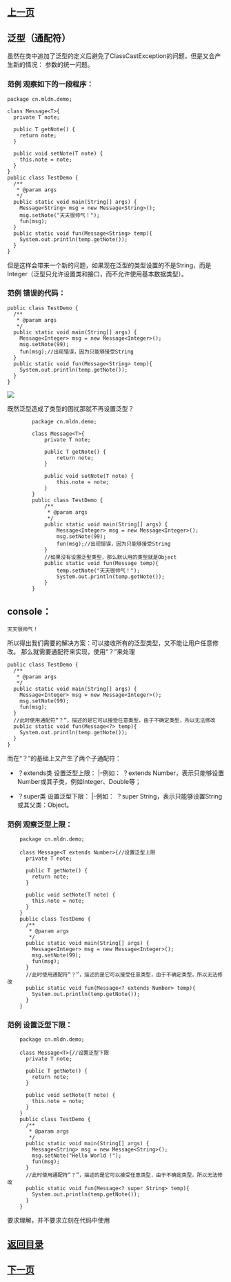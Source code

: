 ## [上一页](course09)
## 泛型（通配符）

虽然在类中追加了泛型的定义后避免了ClassCastException的问题，但是又会产生新的情况：
参数的统一问题。

### 范例 观察如下的一段程序：

    package cn.mldn.demo;

    class Message<T>{
      private T note;

      public T getNote() {
        return note;
      }

      public void setNote(T note) {
        this.note = note;
      }
    }
    public class TestDemo {
      /**
       * @param args
       */
      public static void main(String[] args) {
        Message<String> msg = new Message<String>();
        msg.setNote("天天很帅气！");
        fun(msg);
      }
      public static void fun(Message<String> temp){
        System.out.println(temp.getNote());
      }
    }

但是这样会带来一个新的问题，如果现在泛型的类型设置的不是String，而是Integer（泛型只允许设置类和接口，而不允许使用基本数据类型）。

### 范例 错误的代码：

    public class TestDemo {
      /**
       * @param args
       */
      public static void main(String[] args) {
        Message<Integer> msg = new Message<Integer>();
        msg.setNote(99); 
        fun(msg);//出现错误，因为只能够接受String
      }
      public static void fun(Message<String> temp){
        System.out.println(temp.getNote());
      }
    }

![](https://s1.ax1x.com/2017/12/31/pSemsU.png)

既然泛型造成了类型的困扰那就不再设置泛型？

			package cn.mldn.demo;

			class Message<T>{
				private T note;

				public T getNote() {
					return note;
				}

				public void setNote(T note) {
					this.note = note;
				}
			}
			public class TestDemo {
				/**
				 * @param args
				 */
				public static void main(String[] args) {
					Message<Integer> msg = new Message<Integer>();
					msg.setNote(99); 
					fun(msg);//出现错误，因为只能够接受String
				}
				//如果没有设置泛型类型，那么默认用的类型就是Object 
				public static void fun(Message temp){
					temp.setNote("天天很帅气！");
					System.out.println(temp.getNote());
				}
			}
## console：

    天天很帅气！
    
所以得出我们需要的解决方案：可以接收所有的泛型类型，又不能让用户任意修改。
那么就需要通配符来实现，使用“？”来处理

    public class TestDemo {
      /**
       * @param args
       */
      public static void main(String[] args) {
        Message<Integer> msg = new Message<Integer>();
        msg.setNote(99); 
        fun(msg);
      }
      //此时使用通配符“？”，描述的是它可以接受任意类型，由于不确定类型，所以无法修改
      public static void fun(Message<?> temp){
        System.out.println(temp.getNote());
      }
    }
而在“？”的基础上又产生了两个子通配符：

- ？extends类 设置泛型上限：
        |-例如： ？extends Number，表示只能够设置Number或其子类，例如Integer、Double等；
        
- ？super类 设置泛型下限：
        |-例如： ？super String，表示只能够设置String或其父类：Object。
        

### 范例 观察泛型上限：

        package cn.mldn.demo;

        class Message<T extends Number>{//设置泛型上限
          private T note;

          public T getNote() {
            return note;
          }

          public void setNote(T note) {
            this.note = note;
          }
        }
        public class TestDemo {
          /**
           * @param args
           */
          public static void main(String[] args) {
            Message<Integer> msg = new Message<Integer>();
            msg.setNote(99); 
            fun(msg);
          }
          //此时使用通配符“？”，描述的是它可以接受任意类型，由于不确定类型，所以无法修改
          public static void fun(Message<? extends Number> temp){
            System.out.println(temp.getNote());
          }
        }
        
### 范例 设置泛型下限：

        package cn.mldn.demo;

        class Message<T>{//设置泛型下限
          private T note;

          public T getNote() {
            return note;
          }

          public void setNote(T note) {
            this.note = note;
          }
        }
        public class TestDemo {
          /**
           * @param args
           */
          public static void main(String[] args) {
            Message<String> msg = new Message<String>();
            msg.setNote("Hello World !"); 
            fun(msg);
          }
          //此时使用通配符“？”，描述的是它可以接受任意类型，由于不确定类型，所以无法修改
          public static void fun(Message<? super String> temp){
            System.out.println(temp.getNote());
          }
        }
要求理解，并不要求立刻在代码中使用



## [返回目录](https://wuchengcheng110120.github.io/aliyunjava3/list)
## [下一页](course11)
